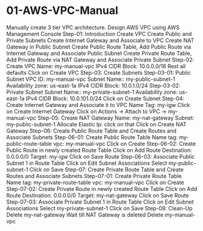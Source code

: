 # 01-AWS-VPC-Manual
Manually create 3 tier VPC architecture. 
Design AWS VPC using AWS Management Console
Step-01: Introduction
Create VPC
Create Public and Private Subnets
Create Internet Gateway and Associate to VPC
Create NAT Gateway in Public Subnet
Create Public Route Table, Add Public Route via Internet Gateway and Associate Public Subnet
Create Private Route Table, Add Private Route via NAT Gateway and Associate Private Subnet
Step-02: Create VPC
Name: my-manual-vpc
IPv4 CIDR Block: 10.0.0.0/16
Rest all defaults
Click on Create VPC
Step-03: Create Subnets
Step-03-01: Public Subnet
VPC ID: my-manual-vpc
Subnet Name:: my-public-subnet-1
Availability zone: us-east-1a
IPv4 CIDR Block: 10.0.1.0/24
Step-03-02: Private Subnet
Subnet Name:: my-private-subnet-1
Availability zone: us-east-1a
IPv4 CIDR Block: 10.0.101.0/24
Click on Create Subnet
Step-04: Create Internet Gateway and Associate it to VPC
Name Tag: my-igw
Click on Create Internet Gateway
Click on Actions -> Attach to VPC -> my-manual-vpc
Step-05: Create NAT Gateway
Name: my-nat-gateway
Subnet: my-public-subnet-1
Allocate Elastic Ip: click on that
Click on Create NAT Gateway
Step-06: Create Public Route Table and Create Routes and Associate Subnets
Step-06-01: Create Public Route Table
Name tag: my-public-route-table
vpc: my-manual-vpc
Click on Create
Step-06-02: Create Public Route in newly created Route Table
Click on Add Route
Destination: 0.0.0.0/0
Target: my-igw
Click on Save Route
Step-06-03: Associate Public Subnet 1 in Route Table
Click on Edit Subnet Associations
Select my-public-subnet-1
Click on Save
Step-07: Create Private Route Table and Create Routes and Associate Subnets
Step-07-01: Create Private Route Table
Name tag: my-private-route-table
vpc: my-manual-vpc
Click on Create
Step-07-02: Create Private Route in newly created Route Table
Click on Add Route
Destination: 0.0.0.0/0
Target: my-nat-gateway
Click on Save Route
Step-07-03: Associate Private Subnet 1 in Route Table
Click on Edit Subnet Associations
Select my-private-subnet-1
Click on Save
Step-08: Clean-Up
Delete my-nat-gateway
Wait till NAT Gateway is deleted
Delete my-manual-vpc
